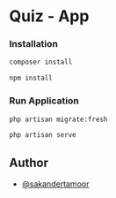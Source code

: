 
# Quiz - App
### Installation

```bash
composer install
```
```bash
npm install
```

### Run Application
```bash
php artisan migrate:fresh
```
```bash
php artisan serve
```


## Author

- [@sakandertamoor](https://www.github.com/sakandertamoor)
